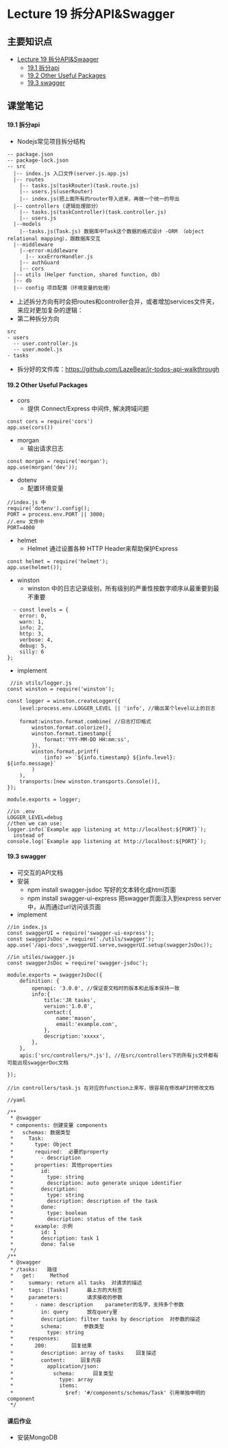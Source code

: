 # Lecture 19 拆分API&Swagger

## 主要知识点
- [Lecture 19 拆分API&Swaager](#lecture-19-拆分apiswagger)  
  - [19.1 拆分api](#191-拆分api)
  - [19.2 Other Useful Packages](#192-other-useful-packages)
  - [19.3 swagger](#193-swagger)

## 课堂笔记 

#### 19.1 拆分api 

- Nodejs常见项目拆分结构
```
-- package.json
-- package-lock.json
-- src
  |-- index.js 入口文件(server.js.app.js)
  |-- routes
    |-- tasks.js(taskRouter)(task.route.js)
    |-- users.js(userRouter)
    |-- index.js(把上面所有的router导入进来，再做一个统一的导出
  |-- controllers (逻辑处理部分）
    |-- tasks.js(taskController)(task.controller.js)
    |-- users.js
  |--models
    |--tasks.js(Task.js) 数据库中Task这个数据的格式设计 -ORM （object relational mapping），跟数据库交互
  |--middleware
    |--error-middleware
      |-- xxxErrorHandler.js
    |-- authGuard
    |-- cors
  |-- utils (Helper function, shared function, db)
  |-- db
  |-- config 项目配置（环境变量的处理）
```
- 上述拆分方向有时会把routes和controller合并，或者增加services文件夹，来应对更加复杂的逻辑： 
- 第二种拆分方向
```
src
- users
  -- user.controller.js
  -- user.model.js
- tasks
```
- 拆分好的文件库：https://github.com/LazeBear/jr-todos-api-walkthrough

#### 19.2 Other Useful Packages
- cors
  - 提供 Connect/Express 中间件, 解决跨域问题
```
const cors = require('cors')
app.use(cors())
```
- morgan
  - 输出请求日志
```
const morgan = require('morgan');
app.use(morgan('dev'));
```
- dotenv
  - 配置环境变量
```
//index.js 中
require('dotenv').config();
PORT = process.env.PORT || 3000;
//.env 文件中
PORT=4000
```

- helmet
  - Helmet 通过设置各种 HTTP Header来帮助保护Express
```
const helmet = require('helmet');
app.use(helmet());
```
  
- winston
  - winston 中的日志记录级别，所有级别的严重性按数字顺序从最重要到最不重要
```
  - const levels = {
    error: 0,
    warn: 1,
    info: 2,
    http: 3,
    verbose: 4,
    debug: 5,
    silly: 6
};
```

  - implement
```
 //in utils/logger.js
const winston = require('winston');

const logger = winston.createLogger({
    level:process.env.LOGGER_LEVEL || 'info', //输出某个level以上的日志

    format:winston.format.combine( //日志打印格式
        winston.format.colorize(),
        winston.format.timestamp({
            format:'YYY-MM-DD HH:mm:ss',
        }),
        winston.format.printf(
            (info) => `${info.timestamp} ${info.level}: ${info.message}`
        )
    ),
    transports:[new winston.transports.Console()],
});

module.exports = logger;

//in .env
LOGGER_LEVEL=debug
//then we can use:
logger.info(`Example app listening at http://localhost:${PORT}`);
  instead of
console.log(`Example app listening at http://localhost:${PORT}`);
```

#### 19.3 swagger
- 可交互的API文档
- 安装
  - npm install swagger-jsdoc 写好的文本转化成html页面
  - npm install swagger-ui-express 把swagger页面注入到express server中，从而通过url访问该页面
- implement
```
//in index.js
const swaggerUI = require('swagger-ui-express');
const swaggerJsDoc = require('./utils/swagger');
app.use('/api-docs',swaggerUI.serve,swaggerUI.setup(swaggerJsDoc));

//in utiles/swagger.js
const swaggerJsDoc = require('swagger-jsdoc');

module.exports = swaggerJsDoc({
    definition: {
        openapi: '3.0.0', //保证查文档时的版本和此版本保持一致
        info:{
            title:'JR tasks',
            version:'1.0.0',
            contact:{
                name:'mason',
                email:'example.com',
            },
            description:'xxxxx',
        },
    },
    apis:['src/controllers/*.js'], //在src/controllers下的所有js文件都有可能出现swaggerDoc文档

});

//in controllers/task.js 在对应的function上来写，很容易在修改API时修改文档

//yaml

/**
 * @swagger
 * components: 创建变量 components
 *   schemas: 数据类型
 *     Task:  
 *       type: Object 
 *       required:  必要的property
 *         - description
 *       properties: 其他properties
 *         id:
 *           type: string  
 *           description: auto generate unique identifier
 *         description:
 *           type: string
 *           description: description of the task
 *         done:
 *           type: boolean
 *           description: status of the task
 *       example: 示例
 *         id: 1
 *         description: task 1
 *         done: false
 */
/**
 * @swagger
 * /tasks:   路径
 *   get:     Method
 *     summary: return all tasks  对请求的描述
 *     tags: [Tasks]      最上方的大标签
 *     parameters:        请求接收的参数
 *       - name: description    parameter的名字，支持多个参数
 *         in: query      放在query里
 *         description: filter tasks by description  对参数的描述
 *         schema:       参数类型
 *           type: string
 *     responses:
 *       200:        回复结果
 *         description: array of tasks    回复描述
 *         content:     回复内容
 *           application/json:    
 *             schema:      回复类型
 *               type: array
 *               items:
 *                 $ref: '#/components/schemas/Task' 引用单独申明的component
 */
```
#### 课后作业
- 安装MongoDB

